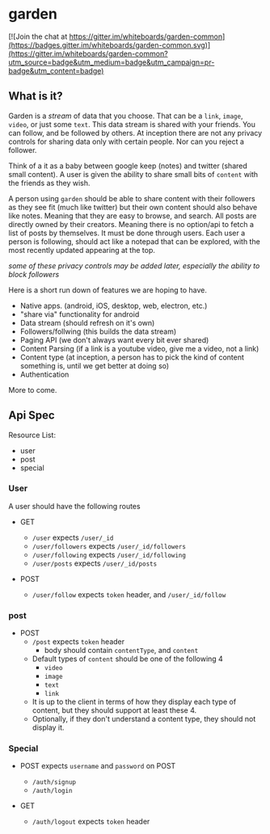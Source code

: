 # garden

[![Join the chat at https://gitter.im/whiteboards/garden-common](https://badges.gitter.im/whiteboards/garden-common.svg)](https://gitter.im/whiteboards/garden-common?utm_source=badge&utm_medium=badge&utm_campaign=pr-badge&utm_content=badge)

## What is it?

Garden is a *stream* of data that you choose. That can be a `link`, `image`, `video`, or just some `text`. 
This data stream is shared with your friends. You can follow, and be followed by others. 
At inception there are not any privacy controls for sharing data only with certain people. Nor can you reject a follower.

Think of a it as a baby between google keep (notes) and twitter (shared small content). A user is given the ability to share small bits
of `content` with the friends as they wish.

A person using `garden` should be able to share content with their followers as they see fit (much like twitter) 
but their own content should also behave like notes. Meaning that they are easy to browse, and search. All posts are 
directly owned by their creators. Meaning there is no option/api to fetch a list of posts by themselves. 
It must be done through users. Each user a person is following, should act like a notepad that can be explored, 
with the most recently updated appearing at the top. 

*some of these privacy controls may be added later, especially the ability to block followers*

Here is a short run down of features we are hoping to have.

- Native apps. (android, iOS, desktop, web, electron, etc.)
- "share via" functionality for android
- Data stream (should refresh on it's own)
- Followers/follwing (this builds the data stream)
- Paging API (we don't always want every bit ever shared)
- Content Parsing (if a link is a youtube video, give me a video, not a link)
- Content type (at inception, a person has to pick the kind of content something is, until we get better at doing so)
- Authentication

More to come.

## Api Spec

Resource List:
- user
- post
- special

### User

A user should have the following routes
- GET
  - `/user` expects `/user/_id`
  - `/user/followers` expects `/user/_id/followers`
  - `/user/following` expects `/user/_id/following`
  - `/user/posts` expects `/user/_id/posts`

- POST
  - `/user/follow` expects `token` header, and `/user/_id/follow` 
  

### post
- POST
  - `/post` expects `token` header 
    - body should contain `contentType`, and `content`
  - Default types of `content` should be one of the following 4
    - `video`
    - `image`
    - `text`
    - `link`
  - It is up to the client in terms of how they display each type of content, but they should support at least these 4.
  - Optionally, if they don't understand a content type, they should not display it.
### Special
- POST expects `username` and `password` on POST
  - `/auth/signup`
  - `/auth/login`
  
- GET 
  - `/auth/logout` expects `token` header
